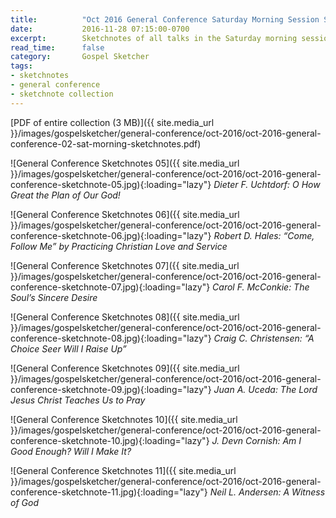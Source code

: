 ```yaml
---
title:          "Oct 2016 General Conference Saturday Morning Session Sketchnotes"
date:           2016-11-28 07:15:00-0700
excerpt:        Sketchnotes of all talks in the Saturday morning session from Oct 2016 LDS General Conference
read_time:      false
category:       Gospel Sketcher
tags:
- sketchnotes
- general conference
- sketchnote collection
---
```


[PDF of entire collection (3 MB)]({{ site.media_url }}/images/gospelsketcher/general-conference/oct-2016/oct-2016-general-conference-02-sat-morning-sketchnotes.pdf)

![General Conference Sketchnotes 05]({{ site.media_url }}/images/gospelsketcher/general-conference/oct-2016/oct-2016-general-conference-sketchnote-05.jpg){:loading="lazy"}
_Dieter F. Uchtdorf: O How Great the Plan of Our God!_

![General Conference Sketchnotes 06]({{ site.media_url }}/images/gospelsketcher/general-conference/oct-2016/oct-2016-general-conference-sketchnote-06.jpg){:loading="lazy"}
_Robert D. Hales: “Come, Follow Me” by Practicing Christian Love and Service_

![General Conference Sketchnotes 07]({{ site.media_url }}/images/gospelsketcher/general-conference/oct-2016/oct-2016-general-conference-sketchnote-07.jpg){:loading="lazy"}
_Carol F. McConkie: The Soul’s Sincere Desire_

![General Conference Sketchnotes 08]({{ site.media_url }}/images/gospelsketcher/general-conference/oct-2016/oct-2016-general-conference-sketchnote-08.jpg){:loading="lazy"}
_Craig C. Christensen: “A Choice Seer Will I Raise Up”_

![General Conference Sketchnotes 09]({{ site.media_url }}/images/gospelsketcher/general-conference/oct-2016/oct-2016-general-conference-sketchnote-09.jpg){:loading="lazy"}
_Juan A. Uceda: The Lord Jesus Christ Teaches Us to Pray_

![General Conference Sketchnotes 10]({{ site.media_url }}/images/gospelsketcher/general-conference/oct-2016/oct-2016-general-conference-sketchnote-10.jpg){:loading="lazy"}
_J. Devn Cornish: Am I Good Enough? Will I Make It?_

![General Conference Sketchnotes 11]({{ site.media_url }}/images/gospelsketcher/general-conference/oct-2016/oct-2016-general-conference-sketchnote-11.jpg){:loading="lazy"}
_Neil L. Andersen: A Witness of God_
